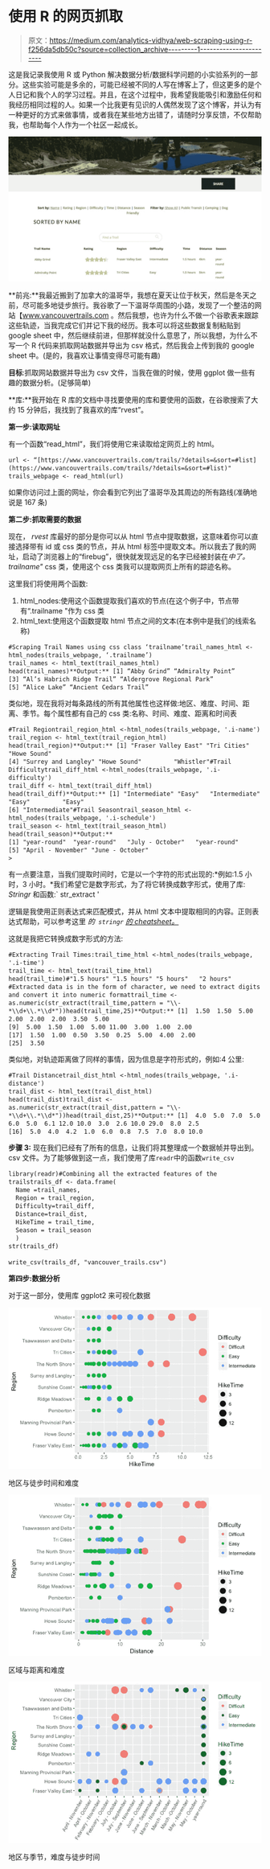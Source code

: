 # 使用 R 的网页抓取

> 原文：<https://medium.com/analytics-vidhya/web-scraping-using-r-f256da5db50c?source=collection_archive---------1----------------------->

这是我记录我使用 R 或 Python 解决数据分析/数据科学问题的小实验系列的一部分。这些实验可能是多余的，可能已经被不同的人写在博客上了，但这更多的是个人日记和我个人的学习过程。并且，在这个过程中，我希望我能吸引和激励任何和我经历相同过程的人。如果一个比我更有见识的人偶然发现了这个博客，并认为有一种更好的方式来做事情，或者我在某些地方出错了，请随时分享反馈，不仅帮助我，也帮助每个人作为一个社区一起成长。

![](img/3cae079eaf58410f333d03a742402f51.png)

**前兆:**我最近搬到了加拿大的温哥华，我想在夏天让位于秋天，然后是冬天之前，尽可能多地徒步旅行。我谷歌了一下温哥华周围的小路，发现了一个整洁的网站【www.vancouvertrails.com 。然后我想，也许为什么不做一个谷歌表来跟踪这些轨迹，当我完成它们并记下我的经历。我本可以将这些数据复制粘贴到 google sheet 中，然后继续前进，但那样就没什么意思了，所以我想，为什么不写一个 R 代码来抓取网站数据并导出为 csv 格式，然后我会上传到我的 google sheet 中。(是的，我喜欢让事情变得尽可能有趣)

**目标**:抓取网站数据并导出为 csv 文件，当我在做的时候，使用 ggplot 做一些有趣的数据分析。(足够简单)

**库:**我开始在 R 库的文档中寻找要使用的库和要使用的函数，在谷歌搜索了大约 15 分钟后，我找到了我喜欢的库“rvest”。

**第一步:读取网址**

有一个函数“read_html”，我们将使用它来读取给定网页上的 html。

```
url <- “[https://www.vancouvertrails.com/trails/?details=&sort=#list](https://www.vancouvertrails.com/trails/?details=&sort=#list)"
trails_webpage <- read_html(url)
```

如果你访问过上面的网址，你会看到它列出了温哥华及其周边的所有路线(准确地说是 167 条)

**第二步:抓取需要的数据**

现在， *rvest* 库最好的部分是你可以从 html 节点中提取数据，这意味着你可以直接选择带有 id 或 css 类的节点，并从 html 标签中提取文本。所以我去了我的网址，启动了浏览器上的“firebug”，很快就发现远足的名字已经被封装在*中了。trailname"* css 类，使用这个 css 类我可以提取网页上所有的踪迹名称。

这里我们将使用两个函数:

1.  html_nodes:使用这个函数提取我们喜欢的节点(在这个例子中，节点带有“.trailname "作为 css 类
2.  html_text:使用这个函数提取 html 节点之间的文本(在本例中是我们的线索名称)

```
#Scraping Trail Names using css class ‘trailname’trail_names_html <-html_nodes(trails_webpage, ‘.trailname’)
trail_names <- html_text(trail_names_html)
head(trail_names)**Output:** [1] “Abby Grind” “Admiralty Point” 
[3] “Al’s Habrich Ridge Trail” “Aldergrove Regional Park”
[5] “Alice Lake” “Ancient Cedars Trail”
```

类似地，现在我将对每条路线的所有其他属性也这样做:地区、难度、时间、距离、季节。每个属性都有自己的 css 类:名称、时间、难度、距离和时间表

```
#Trail Regiontrail_region_html <-html_nodes(trails_webpage, '.i-name')
trail_region <- html_text(trail_region_html)
head(trail_region)**Output:** [1] "Fraser Valley East" "Tri Cities"         "Howe Sound"        
[4] "Surrey and Langley" "Howe Sound"         "Whistler"#Trail Difficultytrail_diff_html <-html_nodes(trails_webpage, '.i-difficulty')
trail_diff <- html_text(trail_diff_html)
head(trail_diff)**Output:** [1] "Intermediate" "Easy"   "Intermediate" "Easy"         "Easy"        
[6] "Intermediate"#Trail Seasontrail_season_html <-html_nodes(trails_webpage, '.i-schedule')
trail_season <- html_text(trail_season_html)
head(trail_season)**Output:**
[1] "year-round"  "year-round"   "July - October"   "year-round"      
[5] "April - November" "June - October"  
>
```

有一点要注意，当我们提取时间时，它是以一个字符的形式出现的:*例如:1.5 小时，3 小时。*我们希望它是数字形式，为了将它转换成数字形式，使用了库: *Stringr* 和函数:` str_extract '

逻辑是我使用正则表达式来匹配模式，并从 html 文本中提取相同的内容。正则表达式帮助，可以参考这里 *的` stringr` [*的 cheatsheet。*](http://edrub.in/CheatSheets/cheatSheetStringr.pdf)*

这就是我把它转换成数字形式的方法:

```
#Extracting Trail Times:trail_time_html <-html_nodes(trails_webpage, '.i-time')
trail_time <- html_text(trail_time_html)
head(trail_time)#"1.5 hours" "1.5 hours" "5 hours"   "2 hours" #Extracted data is in the form of character, we need to extract digits and convert it into numeric formattrail_time <- as.numeric(str_extract(trail_time,pattern = "\\-*\\d+\\.*\\d*"))head(trail_time,25)**Output:** [1]  1.50  1.50  5.00  2.00  2.00  2.00  3.50  5.00
[9]  5.00  1.50  1.00  5.00 11.00  3.00  1.00  2.00
[17]  1.50  1.00  0.50  3.50  0.25  5.00  4.00  2.00
[25]  3.50
```

类似地，对轨迹距离做了同样的事情，因为信息是字符形式的，例如:4 公里:

```
#Trail Distancetrail_dist_html <-html_nodes(trails_webpage, '.i-distance')
trail_dist <- html_text(trail_dist_html)
head(trail_dist)trail_dist <- as.numeric(str_extract(trail_dist,pattern = "\\-*\\d+\\.*\\d*"))head(trail_dist,25)**Output:** [1]  4.0  5.0  7.0  5.0  6.0  5.0  6.1 12.0 10.0  3.0  2.6 10.0 29.0  8.0  2.5
[16]  5.0  4.0  4.2  1.0  6.0  0.8  7.5  7.0  8.0 10.0
```

**步骤 3:** 现在我们已经有了所有的信息，让我们将其整理成一个数据帧并导出到。csv 文件。为了能够做到这一点，我们使用了库`readr`中的函数`write_csv`

```
library(readr)#Combining all the extracted features of the trailstrails_df <- data.frame(
  Name =trail_names,
  Region = trail_region,
  Difficulty=trail_diff,
  Distance=trail_dist,
  HikeTime = trail_time,
  Season = trail_season
  )
str(trails_df)

write_csv(trails_df, "vancouver_trails.csv")
```

**第四步:数据分析**

对于这一部分，使用库 ggplot2 来可视化数据

![](img/f006119483e52e4c621a65761c47e346.png)

地区与徒步时间和难度

![](img/321707d43d012a7dfc9c745b1a9fa61b.png)

区域与距离和难度

![](img/0d85427e3766e224143d50e86f2b7986.png)

地区与季节，难度与徒步时间